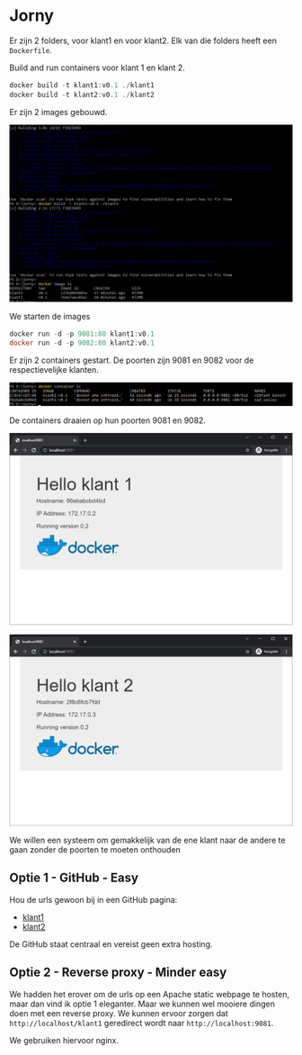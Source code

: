 # Jorny

Er zijn 2 folders, voor klant1 en voor klant2. Elk van die folders heeft een `Dockerfile`.

Build and run containers voor klant 1 en klant 2.

```powershell
docker build -t klant1:v0.1 ./klant1
docker build -t klant2:v0.1 ./klant2
```

Er zijn 2 images gebouwd.

![alt build containers](./images/build%20containers.png)

We starten de images

```powershell
docker run -d -p 9081:80 klant1:v0.1
docker run -d -p 9082:80 klant2:v0.1
```

Er zijn 2 containers gestart. De poorten zijn 9081 en 9082 voor de respectievelijke klanten.

![alt run containers](images/run%20containers.png)

De containers draaien op hun poorten 9081 en 9082.

![alt klant1](./images/klant1.png)

![alt klant2](./images/klant2.png)

We willen een systeem om gemakkelijk van de ene klant naar de andere te gaan zonder de poorten te moeten onthouden

## Optie 1 - GitHub - Easy

Hou de urls gewoon bij in een GitHub pagina:

- [klant1](http://localhost:9081)
- [klant2](http://localhost:9082)

De GitHub staat centraal en vereist geen extra hosting.

## Optie 2 - Reverse proxy - Minder easy

We hadden het erover om de urls op een Apache static webpage te hosten, maar dan vind ik optie 1 eleganter.
Maar we kunnen wel mooiere dingen doen met een reverse proxy. We kunnen ervoor zorgen dat `http://localhost/klant1` geredirect wordt naar `http://localhost:9081`.

We gebruiken hiervoor nginx.



